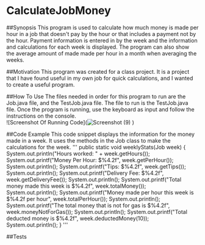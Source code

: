 # CalculateJobMoney

##Synopsis
This program is used to calculate how much money is made per hour in a job that doesn't pay by the hour or that includes a payment not by the hour. Payment information is entered in by the week and the information and calculations for each week is displayed. The program can also show the average amount of made made per hour in a month when averaging the weeks.

##Motivation
This program was created for a class project. It is a project that I have found useful in my own job for quick calculations, and I wanted to create a useful program. 

##How To Use
The files needed in order for this program to run are the Job.java file, and the TestJob.java file. The file to run is the TestJob.java file. Once the program is running, use the keyboard as input and follow the instructions on the console.  
![Screenshot Of Running Code](![Screenshot (9)](https://github.com/KaralineGlazier/CalculateJobMoney/assets/148881979/4df4fae4-f28b-44c6-9779-1f3bbd9d203d)
)

##Code Example
This code snippet displays the information for the money made in a week. It uses the methods in the Job class to make the calculations for the week. 
'''
public static void weeklyStats(Job week) {
		System.out.println("Hours worked: " + week.getHours());
		System.out.printf("Money Per Hour: $%4.2f", week.getPerHour());
		System.out.println();
		System.out.printf("Tips: $%4.2f", week.getTips());
		System.out.println();
		System.out.printf("Delivery Fee: $%4.2f", week.getDeliveryFee());
		System.out.println();
		System.out.printf("Total money made this week is $%4.2f", week.totalMoney());
		System.out.println();
		System.out.printf("Money made per hour this week is $%4.2f per hour", week.totalPerHour());
		System.out.println();
		System.out.printf("The total money that is not for gas is $%4.2f", week.moneyNotForGas());
		System.out.println();
		System.out.printf("Total deducted money is $%4.2f", week.deductedMoney(10));
		System.out.println();
	}
'''

##Tests

##
